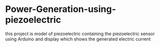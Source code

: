 # Power-Generation-using-piezoelectric
this project is model of piezoelectric containing the piezoelectric sensor using Arduino and display which shows the generated electric current 
